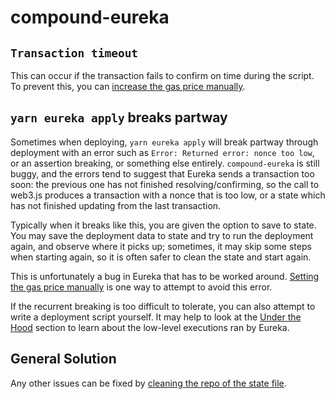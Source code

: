 # compound-eureka

## `Transaction timeout`

This can occur if the transaction fails to confirm on time during the script. To prevent this, you can [increase the gas price manually](../deploy-compound/tips.md#increasing-gas-price).

## `yarn eureka apply` breaks partway

Sometimes when deploying, `yarn eureka apply` will break partway through deployment with an error such as `Error: Returned error: nonce too low`, or an assertion breaking, or something else entirely. `compound-eureka` is still buggy, and the errors tend to suggest that Eureka sends a transaction too soon: the previous one has not finished resolving/confirming, so the call to web3.js produces a transaction with a nonce that is too low, or a state which has not finished updating from the last transaction.

Typically when it breaks like this, you are given the option to save to state. You may save the deployment data to state and try to run the deployment again, and observe where it picks up; sometimes, it may skip some steps when starting again, so it is often safer to clean the state and start again. 

This is unfortunately a bug in Eureka that has to be worked around. [Setting the gas price manually](../deploy-compound/tips.md#increasing-gas-price) is one way to attempt to avoid this error. 

If the recurrent breaking is too difficult to tolerate, you can also attempt to write a deployment script yourself. It may help to look at the [Under the Hood](../under-the-hood) section to learn about the low-level executions ran by Eureka.

## General Solution

Any other issues can be fixed by [cleaning the repo of the state file](../deploy-compound/tips.md#cleaning-deployment-state).
